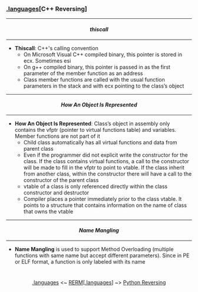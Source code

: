 ### [.languages](languages.md)[__C++ Reversing__]

---
#### *<p align='center'> thiscall </p>*
---
* __Thiscall__: C++'s calling convention
  + On Microsoft Visual C++ compiled binary, this pointer is stored in ecx. Sometimes esi 
  + On g++ compiled binary, this pointer is passed in as the first parameter of the member function as an address 
  + Class member functions are called with the usual function parameters in the stack and with ecx pointing to the class’s object 

---
#### *<p align='center'> How An Object Is Represented </p>*
---
* __How An Object Is Represented__: Class’s object in assembly only contains the vfptr (pointer to virtual functions table) and variables. Member functions are not part of it
  + Child class automatically has all virtual functions and data from parent class
  + Even if the programmer did not explicit write the constructor for the class. If the class contains virtual functions, a call to the constructor will be made to fill in the vfptr to point to vtable. If the class inherit from another class, within the constructor there will have a call to the constructor of the parent class  
  + vtable of a class is only referenced directly within the class constructor and destructor
  + Compiler places a pointer immediately prior to the class vtable. It points to a structure that contains information on the name of class that owns the vtable

---
#### *<p align='center'> Name Mangling </p>*
---
* __Name Mangling__ is used to support Method Overloading (multiple functions with same name but accept different parameters). Since in PE or ELF format, a function is only labeled with its name

#
<p align='center'><a href="languages.md">.languages</a> <~ <a href="README.md#table-of-contents">RERM</a>[<a href="languages.md">.languages</a>] ~> <a href="Python_Reversing.md">Python Reversing</a></p>
